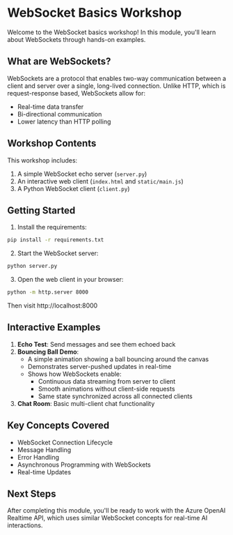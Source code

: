 # WebSocket Basics Workshop

Welcome to the WebSocket basics workshop! In this module, you'll learn about WebSockets through hands-on examples.

## What are WebSockets?

WebSockets are a protocol that enables two-way communication between a client and server over a single, long-lived connection. Unlike HTTP, which is request-response based, WebSockets allow for:
- Real-time data transfer
- Bi-directional communication
- Lower latency than HTTP polling

## Workshop Contents

This workshop includes:
1. A simple WebSocket echo server (`server.py`)
2. An interactive web client (`index.html` and `static/main.js`)
3. A Python WebSocket client (`client.py`)

## Getting Started

1. Install the requirements:
```bash
pip install -r requirements.txt
```

2. Start the WebSocket server:
```bash
python server.py
```

3. Open the web client in your browser:
```bash
python -m http.server 8000
```
Then visit http://localhost:8000

## Interactive Examples

1. **Echo Test**: Send messages and see them echoed back
2. **Bouncing Ball Demo**: 
   - A simple animation showing a ball bouncing around the canvas
   - Demonstrates server-pushed updates in real-time
   - Shows how WebSockets enable:
     * Continuous data streaming from server to client
     * Smooth animations without client-side requests
     * Same state synchronized across all connected clients
3. **Chat Room**: Basic multi-client chat functionality

## Key Concepts Covered

- WebSocket Connection Lifecycle
- Message Handling
- Error Handling
- Asynchronous Programming with WebSockets
- Real-time Updates

## Next Steps

After completing this module, you'll be ready to work with the Azure OpenAI Realtime API, which uses similar WebSocket concepts for real-time AI interactions.
